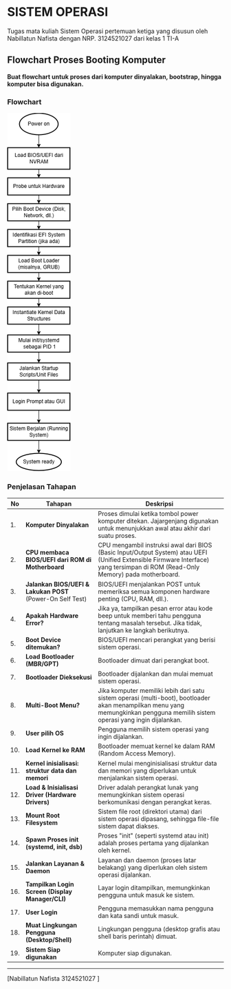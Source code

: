# SISTEM OPERASI
Tugas mata kuliah Sistem Operasi pertemuan ketiga yang disusun oleh Nabillatun Nafista dengan NRP. 3124521027 dari kelas 1 TI-A

## Flowchart Proses Booting Komputer

**Buat flowchart untuk proses dari komputer dinyalakan, bootstrap, hingga komputer bisa digunakan.**

### Flowchart
![Image Alt](https://github.com/Nabillatunnafista/SisOp-2025/blob/c8d35d92c02b80b10de903fd744a6d2b99424c23/SO_flowchart.drawio.png)

### Penjelasan Tahapan

| No  | Tahapan | Deskripsi |
|-----|---------|-----------|
| 1.  | **Komputer Dinyalakan** | Proses dimulai ketika tombol power komputer ditekan. Jajargenjang digunakan untuk menunjukkan awal atau akhir dari suatu proses. |
| 2.  | **CPU membaca BIOS/UEFI dari ROM di Motherboard** | CPU mengambil instruksi awal dari BIOS (Basic Input/Output System) atau UEFI (Unified Extensible Firmware Interface) yang tersimpan di ROM (Read-Only Memory) pada motherboard. |
| 3.  | **Jalankan BIOS/UEFI & Lakukan POST** (Power-On Self Test) | BIOS/UEFI menjalankan POST untuk memeriksa semua komponen hardware penting (CPU, RAM, dll.). |
| 4.  | **Apakah Hardware Error?** | Jika ya, tampilkan pesan error atau kode beep untuk memberi tahu pengguna tentang masalah tersebut. Jika tidak, lanjutkan ke langkah berikutnya. |
| 5.  | **Boot Device ditemukan?** | BIOS/UEFI mencari perangkat yang berisi sistem operasi. |
| 6.  | **Load Bootloader (MBR/GPT)** | Bootloader dimuat dari perangkat boot. |
| 7.  | **Bootloader Dieksekusi** | Bootloader dijalankan dan mulai memuat sistem operasi. |
| 8.  | **Multi-Boot Menu?** | Jika komputer memiliki lebih dari satu sistem operasi (multi-boot), bootloader akan menampilkan menu yang memungkinkan pengguna memilih sistem operasi yang ingin dijalankan. |
| 9.  | **User pilih OS** | Pengguna memilih sistem operasi yang ingin dijalankan. |
| 10. | **Load Kernel ke RAM** | Bootloader memuat kernel ke dalam RAM (Random Access Memory). |
| 11. | **Kernel inisialisasi: struktur data dan memori** | Kernel mulai menginisialisasi struktur data dan memori yang diperlukan untuk menjalankan sistem operasi. |
| 12. | **Load & Inisialisasi Driver (Hardware Drivers)** | Driver adalah perangkat lunak yang memungkinkan sistem operasi berkomunikasi dengan perangkat keras. |
| 13. | **Mount Root Filesystem** | Sistem file root (direktori utama) dari sistem operasi dipasang, sehingga file-file sistem dapat diakses. |
| 14. | **Spawn Proses init (systemd, init, dsb)** | Proses "init" (seperti systemd atau init) adalah proses pertama yang dijalankan oleh kernel. |
| 15. | **Jalankan Layanan & Daemon** | Layanan dan daemon (proses latar belakang) yang diperlukan oleh sistem operasi dijalankan. |
| 16. | **Tampilkan Login Screen (Display Manager/CLI)** | Layar login ditampilkan, memungkinkan pengguna untuk masuk ke sistem. |
| 17. | **User Login** | Pengguna memasukkan nama pengguna dan kata sandi untuk masuk. |
| 18. | **Muat Lingkungan Pengguna (Desktop/Shell)** | Lingkungan pengguna (desktop grafis atau shell baris perintah) dimuat. |
| 19. | **Sistem Siap digunakan** | Komputer siap digunakan. |

---


[Nabillatun Nafista 3124521027 ]
